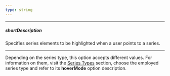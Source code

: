 ```yaml
---
type: string
---
```

---
##### shortDescription
Specifies series elements to be highlighted when a user points to a series.

---
Depending on the series type, this option accepts different values. For information on them, visit the [Series Types](/api-reference/20%20Data%20Visualization%20Widgets/10%20dxChart/5%20Series%20Types '/Documentation/ApiReference/Data_Visualization_Widgets/dxChart/Series_Types/') section, choose the employed series type and refer to its **hoverMode** option description.
